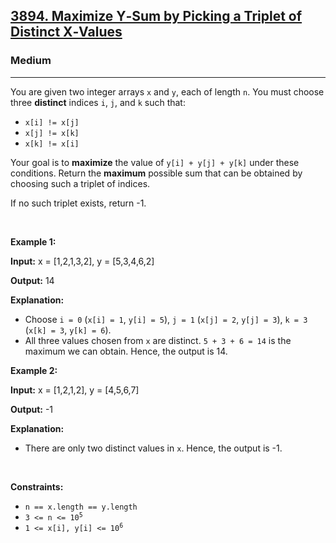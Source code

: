 <h2><a href="https://leetcode.com/problems/maximize-ysum-by-picking-a-triplet-of-distinct-xvalues">3894. Maximize Y‑Sum by Picking a Triplet of Distinct X‑Values</a></h2><h3>Medium</h3><hr><p>You are given two integer arrays <code>x</code> and <code>y</code>, each of length <code>n</code>. You must choose three <strong>distinct</strong> indices <code>i</code>, <code>j</code>, and <code>k</code> such that:</p>

<ul>
	<li><code>x[i] != x[j]</code></li>
	<li><code>x[j] != x[k]</code></li>
	<li><code>x[k] != x[i]</code></li>
</ul>

<p>Your goal is to <strong>maximize</strong> the value of <code>y[i] + y[j] + y[k]</code> under these conditions. Return the <strong>maximum</strong> possible sum that can be obtained by choosing such a triplet of indices.</p>

<p>If no such triplet exists, return -1.</p>

<p>&nbsp;</p>
<p><strong class="example">Example 1:</strong></p>

<div class="example-block">
<p><strong>Input:</strong> <span class="example-io">x = [1,2,1,3,2], y = [5,3,4,6,2]</span></p>

<p><strong>Output:</strong> <span class="example-io">14</span></p>

<p><strong>Explanation:</strong></p>

<ul>
	<li>Choose <code>i = 0</code> (<code>x[i] = 1</code>, <code>y[i] = 5</code>), <code>j = 1</code> (<code>x[j] = 2</code>, <code>y[j] = 3</code>), <code>k = 3</code> (<code>x[k] = 3</code>, <code>y[k] = 6</code>).</li>
	<li>All three values chosen from <code>x</code> are distinct. <code>5 + 3 + 6 = 14</code> is the maximum we can obtain. Hence, the output is 14.</li>
</ul>
</div>

<p><strong class="example">Example 2:</strong></p>

<div class="example-block">
<p><strong>Input:</strong> <span class="example-io">x = [1,2,1,2], y = [4,5,6,7]</span></p>

<p><strong>Output:</strong> <span class="example-io">-1</span></p>

<p><strong>Explanation:</strong></p>

<ul>
	<li>There are only two distinct values in <code>x</code>. Hence, the output is -1.</li>
</ul>
</div>

<p>&nbsp;</p>
<p><strong>Constraints:</strong></p>

<ul>
	<li><code>n == x.length == y.length</code></li>
	<li><code>3 &lt;= n &lt;= 10<sup>5</sup></code></li>
	<li><code>1 &lt;= x[i], y[i] &lt;= 10<sup>6</sup></code></li>
</ul>
